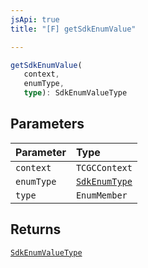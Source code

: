 ```yaml
---
jsApi: true
title: "[F] getSdkEnumValue"

---
```

```ts
getSdkEnumValue(
   context, 
   enumType, 
   type): SdkEnumValueType
```

## Parameters

| Parameter | Type |
| :------ | :------ |
| `context` | `TCGCContext` |
| `enumType` | [`SdkEnumType`](../interfaces/SdkEnumType.md) |
| `type` | `EnumMember` |

## Returns

[`SdkEnumValueType`](../interfaces/SdkEnumValueType.md)
